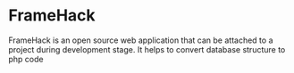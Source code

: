 # FrameHack
FrameHack is an open source web application that  can be attached to a project during development stage. It helps to convert database structure to php code
